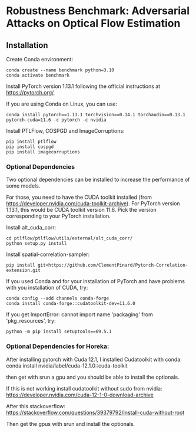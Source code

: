 # Robustness Benchmark: Adversarial Attacks on Optical Flow Estimation

## Installation
Create Conda environment:
```
conda create --name benchmark python=3.10
conda activate benchmark
```

Install PyTorch version 1.13.1 following the official instructions at https://pytorch.org/.

If you are using Conda on Linux, you can use:
```
conda install pytorch==1.13.1 torchvision==0.14.1 torchaudio==0.13.1 pytorch-cuda=11.6 -c pytorch -c nvidia
```

Install PTLFlow, COSPGD and ImageCorruptions:
```
pip install ptlflow
pip install cospgd
pip install imagecorruptions
```

### Optional Dependencies
Two optional dependencies can be installed to increase the performance of some models.

For those, you need to have the CUDA toolkit installed (from https://developer.nvidia.com/cuda-toolkit-archive). For PyTorch version 1.13.1, this would be CUDA toolkit version 11.6. Pick the version corresponding to your PyTorch installation.

Install alt_cuda_corr:
```
cd ptlflow/ptlflow/utils/external/alt_cuda_corr/
python setup.py install
```

Install spatial-correlation-sampler:
```
pip install git+https://github.com/ClementPinard/Pytorch-Correlation-extension.git
```

If you used Conda and for your installation of PyTorch and have problems with you installation of CUDA, try:
```
conda config --add channels conda-forge
conda install conda-forge::cudatoolkit-dev=11.6.0

```

If you get ImportError: cannot import name 'packaging' from 'pkg_resources', try:
```
python -m pip install setuptools==69.5.1
```

### Optional Dependencies for Horeka:
After installing pytorch with Cuda 12.1, I installed Cudatoolkit with conda:
conda install nvidia/label/cuda-12.1.0::cuda-toolkit

then get with srun a gpu and you should be able to install the optionals.

If this is not working install cudatoolkit without sudo from nvidia:
https://developer.nvidia.com/cuda-12-1-0-download-archive

After this stackoverflow:
https://stackoverflow.com/questions/39379792/install-cuda-without-root

Then get the gpus with srun and install the optionals.
